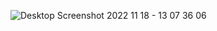 ![Desktop Screenshot 2022 11 18 - 13 07 36 06](https://user-images.githubusercontent.com/86296807/203311399-72ce9e4b-d804-4d41-8efd-58d21c50efab.png)
